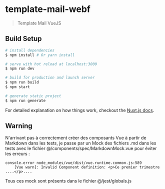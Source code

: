 # template-mail-webf

> Template Mail VueJS

## Build Setup

``` bash
# install dependencies
$ npm install # Or yarn install

# serve with hot reload at localhost:3000
$ npm run dev

# build for production and launch server
$ npm run build
$ npm start

# generate static project
$ npm run generate
```

For detailed explanation on how things work, checkout the [Nuxt.js docs](https://github.com/nuxt/nuxt.js).

## Warning

N'arrivant pas à correctement créer des composants Vue à partir de Markdown dans les tests, je passe par un Mock des 
fichiers .md dans les tests avec le fichier @/components/spec/MarkdownMock.vue pour éviter les erreurs : 

```
console.error node_modules/vue/dist/vue.runtime.common.js:589
    [Vue warn]: Invalid Component definition: <p>Ce premier trimestre ....</p>.... 
```

Tous ces mock sont présents dans le fichier @/jest/globals.js
